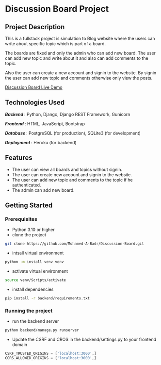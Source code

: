 # Discussion Board Project

## Project Description
This is a fullstack project is simulation to Blog website where the users can write about specific topic which is part of a board.

The boards are fixed and only the admin who can add new board. The user can add new topic and write about it and also can add comments to the topic.

Also the user can create a new account and signin to the website. By signin the user can add new topic and comments otherwise only view the posts.

[Discussion Board Live Demo](https://mohamed-a-badr.github.io/Discussion-Board/frontend/html/home.html)

## Technologies Used
<strong>*Backend* </strong>: Python, Django, Django REST Framework, Gunicorn

<strong>*Frontend* </strong>: HTML, JavaScript, Bootstrap

<strong>*Database* </strong>: PostgreSQL (for production), SQLite3 (for development)

<strong>*Deployment* </strong>: Heroku (for backend)

## Features
- The user can view all boards and topics without signin.
- The user can create new account and signin to the website.
- The user can add new topic and comments to the topic if he authenticated.
- The admin can add new board.

## Getting Started
### Prerequisites
- Python 3.10 or higher
- clone the project

```bash
git clone https://github.com/Mohamed-A-Badr/Discussion-Board.git
```

- intsall virtual environment

```bash
python -m install venv venv
```

- activate virtual environment

```bash
source venv/Scripts/activate
```

- install dependencies

```bash
pip install -r backend/requirements.txt
```

### Running the project

- run the backend server

```bash
python backend/manage.py runserver
```

- Update the CSRF and CROS in the backend/settings.py to your frontend domain

```python
CSRF_TRUSTED_ORIGINS = ['localhost:3000',]
CORS_ALLOWED_ORIGINS = ['localhost:3000',]
```

